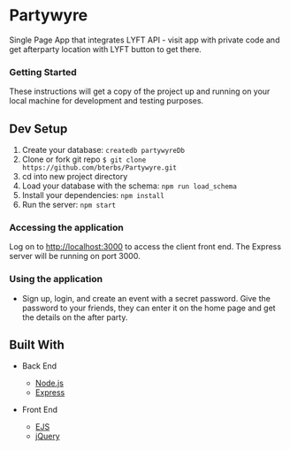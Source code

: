 # Partywyre

Single Page App that integrates LYFT API - visit app with private code and get afterparty location with LYFT button to get there.

### Getting Started

These instructions will get a copy of the project up and running on your local machine for development and testing purposes.

## Dev Setup

1. Create your database: `createdb partywyreDb`
2. Clone or fork git repo `$ git clone https://github.com/bterbs/Partywyre.git`
3. cd into new project directory
4. Load your database with the schema: `npm run load_schema`
5. Install your dependencies: `npm install`
6. Run the server: `npm start`

### Accessing the application

Log on to [http://localhost:3000](http://localhost:3000) to access the client front end. The Express server will be running on port 3000.

### Using the application

* Sign up, login, and create an event with a secret password. Give the password to your friends, they can enter it on the home page and get the details on the after party.

## Built With

* Back End

  * [Node.js](https://nodejs.org)
  * [Express](https://expressjs.com/)

* Front End
  * [EJS](http://ejs.co/)
  * [jQuery](https://jquery.com/)
